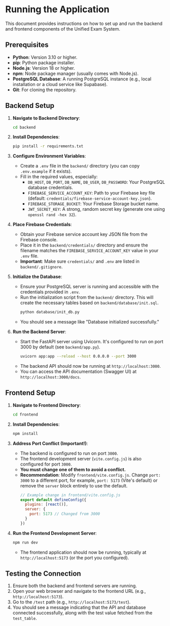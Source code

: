 # Running the Application

This document provides instructions on how to set up and run the backend and frontend components of the Unified Exam System.

## Prerequisites

*   **Python**: Version 3.10 or higher.
*   **pip**: Python package installer.
*   **Node.js**: Version 18 or higher.
*   **npm**: Node package manager (usually comes with Node.js).
*   **PostgreSQL Database**: A running PostgreSQL instance (e.g., local installation or a cloud service like Supabase).
*   **Git**: For cloning the repository.

## Backend Setup

1.  **Navigate to Backend Directory**:
    ```bash
    cd backend
    ```

2.  **Install Dependencies**:
    ```bash
    pip install -r requirements.txt
    ```

3.  **Configure Environment Variables**:
    *   Create a `.env` file in the `backend/` directory (you can copy `.env.example` if it exists).
    *   Fill in the required values, especially:
        *   `DB_HOST`, `DB_PORT`, `DB_NAME`, `DB_USER`, `DB_PASSWORD`: Your PostgreSQL database credentials.
        *   `FIREBASE_SERVICE_ACCOUNT_KEY`: Path to your Firebase key file (default: `credentials/firebase-service-account-key.json`).
        *   `FIREBASE_STORAGE_BUCKET`: Your Firebase Storage bucket name.
        *   `JWT_SECRET_KEY`: A strong, random secret key (generate one using `openssl rand -hex 32`).

4.  **Place Firebase Credentials**:
    *   Obtain your Firebase service account key JSON file from the Firebase console.
    *   Place it in the `backend/credentials/` directory and ensure the filename matches the `FIREBASE_SERVICE_ACCOUNT_KEY` value in your `.env` file.
    *   **Important**: Make sure `credentials/` and `.env` are listed in `backend/.gitignore`.

5.  **Initialize the Database**:
    *   Ensure your PostgreSQL server is running and accessible with the credentials provided in `.env`.
    *   Run the initialization script from the `backend/` directory. This will create the necessary tables based on `backend/database/init.sql`.
        ```bash
        python database/init_db.py
        ```
    *   You should see a message like "Database initialized successfully."

6.  **Run the Backend Server**:
    *   Start the FastAPI server using Uvicorn. It's configured to run on port 3000 by default (see `backend/app.py`).
        ```bash
        uvicorn app:app --reload --host 0.0.0.0 --port 3000
        ```
    *   The backend API should now be running at `http://localhost:3000`.
    *   You can access the API documentation (Swagger UI) at `http://localhost:3000/docs`.

## Frontend Setup

1.  **Navigate to Frontend Directory**:
    ```bash
    cd frontend
    ```

2.  **Install Dependencies**:
    ```bash
    npm install
    ```

3.  **Address Port Conflict (Important!)**:
    *   The backend is configured to run on port `3000`.
    *   The frontend development server (`vite.config.js`) is also configured for port `3000`.
    *   **You must change one of them to avoid a conflict.**
    *   **Recommendation**: Modify `frontend/vite.config.js`. Change `port: 3000` to a different port, for example, `port: 5173` (Vite's default) or remove the `server` block entirely to use the default.
        ```js
        // Example change in frontend/vite.config.js
        export default defineConfig({
          plugins: [react()],
          server: {
            port: 5173 // Changed from 3000
          }
        })
        ```

4.  **Run the Frontend Development Server**:
    ```bash
    npm run dev
    ```
    *   The frontend application should now be running, typically at `http://localhost:5173` (or the port you configured).

## Testing the Connection

1.  Ensure both the backend and frontend servers are running.
2.  Open your web browser and navigate to the frontend URL (e.g., `http://localhost:5173`).
3.  Go to the `/test` path (e.g., `http://localhost:5173/test`).
4.  You should see a message indicating that the API and database connected successfully, along with the test value fetched from the `test_table`.
